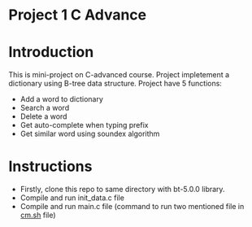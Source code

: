 # Project 1 C Advance
# Introduction

This is mini-project on C-advanced course.
Project impletement a dictionary using B-tree data structure. Project have 5 functions:
- Add a word to dictionary
- Search a word
- Delete a word
- Get auto-complete when typing prefix
- Get similar word using soundex algorithm

# Instructions 

- Firstly, clone this repo to same directory with bt-5.0.0 library. 
- Compile and run init_data.c file
- Compile and run main.c file (command to run two mentioned file in [cm.sh](./cm.sh) file)